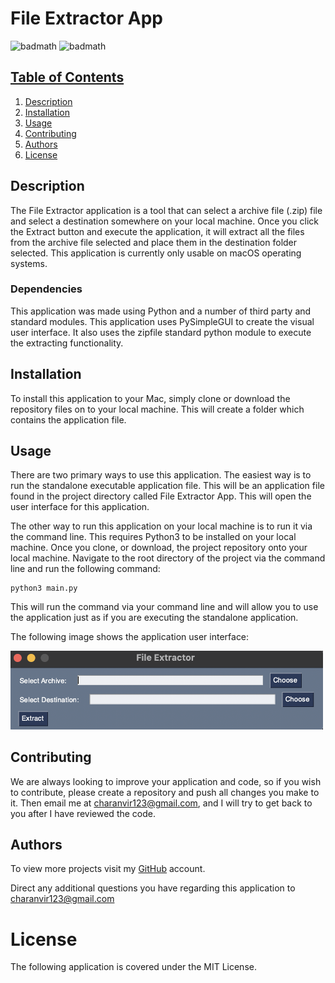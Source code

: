 # File Extractor App

![badmath](https://img.shields.io/badge/License-MIT-red) ![badmath](https://img.shields.io/badge/Version-1.0-green)

## <u>Table of Contents</u>

1. [Description](#Description)
2. [Installation](#Installation)
3. [Usage](#Usage)
4. [Contributing](#Contributing)
5. [Authors](#Authors)
6. [License](#License)

## Description

The File Extractor application is a tool that can select a archive file (.zip) file and select a destination somewhere
on your local machine. Once you click the Extract button and execute the application, it will extract all the files
from the archive file selected and place them in the destination folder selected. This application is currently only
usable on macOS operating systems.

### Dependencies

This application was made using Python and a number of third party and standard modules. This application uses
PySimpleGUI to create the visual user interface. It also uses the zipfile standard python module to execute the
extracting functionality.

## Installation

To install this application to your Mac, simply clone or download the repository files on to your local machine. This
will create a folder which contains the application file.

## Usage

There are two primary ways to use this application. The easiest way is to run the standalone executable application
file. This will be an application file found in the project directory called File Extractor App. This will open the user
interface for this application.

The other way to run this application on your local machine is to run it via the command line. This requires Python3 to
be installed on your local machine. Once you clone, or download, the project repository onto your local machine.
Navigate to the root directory of the project via the command line and run the following command:

```commandline
python3 main.py
```

This will run the command via your command line and will allow you to use the application just as if you are executing
the standalone application.

The following image shows the application user interface:

<img src="Assets/FileExtractor.png" width="500"> 

## Contributing

We are always looking to improve your application and code, so if you wish to contribute, please create a repository and
push all changes you make to it. Then email me at charanvir123@gmail.com, and I will try to get back to you after I have
reviewed the code.

## Authors 

To view more projects visit my [GitHub](https://github.com/Charanvir) account.

Direct any additional questions you have regarding this application to charanvir123@gmail.com

# License

The following application is covered under the MIT License.